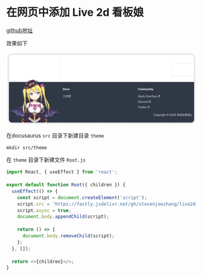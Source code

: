 # 在网页中添加 Live 2d 看板娘

[github地址](https://github.com/stevenjoezhang/live2d-widget)



效果如下

![iShot_2024-10-09_12.12.46](https://raw.githubusercontent.com/pptfz/picgo-images/master/img/iShot_2024-10-09_12.12.46.png)



在docusaurus `src` 目录下新建目录 `theme`

```shell
mkdir src/theme
```



在 `theme` 目录下新建文件 `Root.js`

```js
import React, { useEffect } from 'react';

export default function Root({ children }) {
  useEffect(() => {
    const script = document.createElement('script');
    script.src = 'https://fastly.jsdelivr.net/gh/stevenjoezhang/live2d-widget@latest/autoload.js';
    script.async = true;
    document.body.appendChild(script);

    return () => {
      document.body.removeChild(script);
    };
  }, []);

  return <>{children}</>;
}
```

